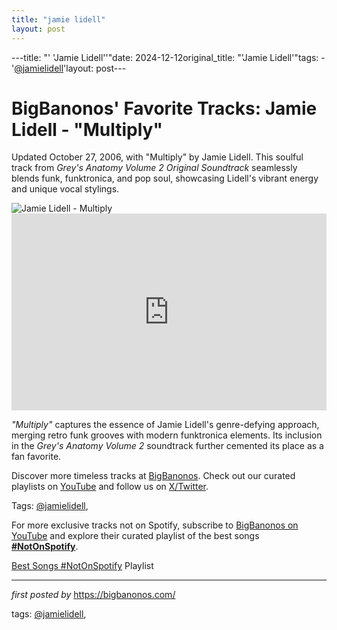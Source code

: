 ```yaml
---
title: "jamie lidell"
layout: post
---
```

---title: "' 'Jamie Lidell''"date: 2024-12-12original_title: "'Jamie Lidell'"tags:  - '[@jamielidell](/tags/jamielidell/)'layout: post---<!-- Post Title --><h1 >BigBanonos' Favorite Tracks: Jamie Lidell - "Multiply"</h1> <!-- Introductory Text --><p >Updated October 27, 2006, with "Multiply" by Jamie Lidell. This soulful track from *Grey's Anatomy Volume 2 Original Soundtrack* seamlessly blends funk, funktronica, and pop soul, showcasing Lidell's vibrant energy and unique vocal stylings.</p> <!-- Featured Image --><div > <img src="https://www.aulart.com/wp-content/uploads/2022/03/Jamie-Lidell-Masterclass-.jpg" alt="Jamie Lidell - Multiply" /></div> <!-- YouTube Video Embed --><div > <iframe width="100%" height="315" src="https://www.youtube.com/embed/fkqIsSTWSsc" title="Jamie Lidell - Multiply" frameborder="0" allow="accelerometer; autoplay; encrypted-media; gyroscope; picture-in-picture; web-share" referrerpolicy="strict-origin-when-cross-origin" allowfullscreen></iframe></div> <!-- Song Information --><div > <p><em>"Multiply"</em> captures the essence of Jamie Lidell's genre-defying approach, merging retro funk grooves with modern funktronica elements. Its inclusion in the *Grey's Anatomy Volume 2* soundtrack further cemented its place as a fan favorite.</p></div> <!-- Footer Links --><div > <p>Discover more timeless tracks at <a href="https://bigbanonos.com/" target="_blank">BigBanonos</a>. Check out our curated playlists on <a href="https://www.youtube.com/[@BigBanonos](/tags/BigBanonos/)" target="_blank">YouTube</a> and follow us on <a href="https://x.com/bigbanonos" target="_blank">X/Twitter</a>.</p></div> <!-- Tags --><p >Tags: [@jamielidell](/tags/jamielidell/),</p><!--Subscribe and Playlist Links--><div>    <p>For more exclusive tracks not on Spotify, subscribe to <a href="https://www.youtube.com/[@BigBanonos](/tags/BigBanonos/)" target="_blank">BigBanonos on YouTube</a> and explore their curated playlist of the best songs <strong>[#NotOnSpotify](/tags/NotOnSpotify/)</strong>.</p>    <p><a href="https://www.youtube.com/playlist?list=PLtuNtuTatqI0kFahUCbtbfenC_ET5O_tr" target="_blank">Best Songs [#NotOnSpotify](/tags/NotOnSpotify/) Playlist<br /></a></p></div><hr /><p><em>first posted by</em> <a href="https://bigbanonos.com/" rel="noopener" target="_new">https://bigbanonos.com/</a></p><p>tags: [@jamielidell](/tags/jamielidell/),</p>